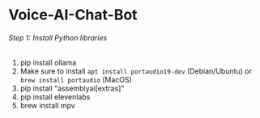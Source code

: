 # Voice-AI-Chat-Bot

###### Step 1: Install Python libraries ######
1. pip install ollama
2. Make sure to install `apt install portaudio19-dev` (Debian/Ubuntu) or `brew install portaudio` (MacOS)
3. pip install "assemblyai[extras]"
4. pip install elevenlabs
5. brew install mpv
